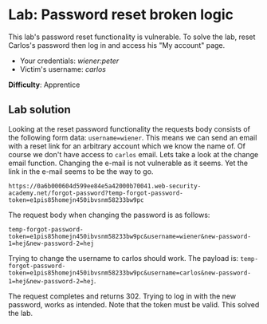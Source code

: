 # Lab: Password reset broken logic

This lab's password reset functionality is vulnerable. To solve the lab, reset Carlos's password then log in and access his "My account" page.

- Your credentials: *wiener:peter*
- Victim's username: *carlos*

**Difficulty**: Apprentice

## Lab solution

Looking at the reset password functionality the requests body consists of the following form data: `username=wiener`. This means we can send an email with a reset link for an arbitrary account which we know the name of. Of course we don't have access to `carlos` email. Lets take a look at the change email function. Changing the e-mail is not vulnerable as it seems. Yet the link in the e-mail seems to be the way to go.

```URL
https://0a6b000604d599ee84e5a42000b70041.web-security-academy.net/forgot-password?temp-forgot-password-token=e1pis85homejn450ibvsnm58233bw9pc
```

The request body when changing the password is as follows:

```Form-data
temp-forgot-password-token=e1pis85homejn450ibvsnm58233bw9pc&username=wiener&new-password-1=hej&new-password-2=hej
```

Trying to change the username to carlos should work. The payload is: `temp-forgot-password-token=e1pis85homejn450ibvsnm58233bw9pc&username=carlos&new-password-1=hej&new-password-2=hej`.

The request completes and returns 302. Trying to log in with the new password, works as intended. Note that the token must be valid. This solved the lab.